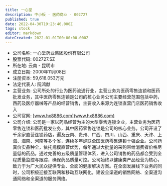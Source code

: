 ```yaml
---
title: 一心堂
description: 中小板 - 医药商业 - 002727
published: true
date: 2022-04-30T19:23:46.000Z
tags: stock
editor: markdown
dateCreated: 2022-01-01T00:00:00.000Z
---
```


- 公司名称: 一心堂药业集团股份有限公司
- 股票代码: 002727.SZ
- 所在地: 云南 - 昆明市
- 成立日期: 2000年11月08日
- 注册资本: 59,618.053万元
- 法定代表人: 阮鸿献
- 主营业务: 公司所处的行业为医药流通行业，主营业务为医药零售连锁和医药批发业务，其中医药零售连锁是公司的核心业务公司主要经营范围包括中药，西药及医疗器械等产品的经营销售，主要收入来源为连锁直营门店医药销售收入
- 公司官网: [www.hx8886.com](www.hx8886.com)
- 公司介绍: 公司是一家以药品经营为主的大型零售连锁企业，主营业务为医药零售连锁和医药批发业务，其中医药零售连锁是公司的核心业务。公司开设了千余家直营连锁药店，遍及云南、贵州、广西、四川、山西、重庆、天津、上海、海南、河南等多个省，连续多年蝉联全国医药零售连锁十强企业。公司药真价实品种全，依托规模直营优势，每年通过大批量的采购带给消费者价格尽量低的药品。通过完善的五级质量管理体系，进入公司销售的药品都会受到全程质量监控与跟踪，确保药品质量可控。公司始终以健康类产品经营为核心，致力于为广大民众提供专业、全面的健康解决方案。在全面发展线下业务的同时，公司积极迎接互联网和移动互联网化，建设全渠道的销售网络、全渠道沟通网络和全渠道的服务网络。


